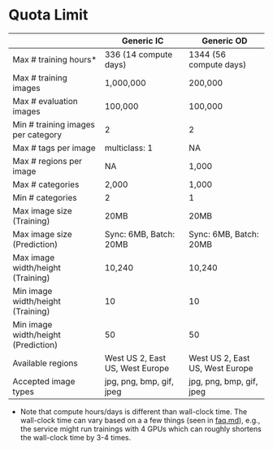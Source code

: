 # Quota Limit

|                                     | Generic IC                      | Generic OD                      |
| ----------------------------------- | ------------------------------- | ------------------------------- |
| Max # training hours*               | 336 (14 compute days)           | 1344 (56 compute days)          |
| Max # training images               | 1,000,000                       | 200,000                         |
| Max # evaluation images             | 100,000                         | 100,000                         |
| Min # training images per category  | 2                               | 2                               |
| Max # tags per image                | multiclass: 1                   | NA                              |
| Max # regions per image             | NA                              | 1,000                           |
| Max # categories                    | 2,000                           | 1,000                           |
| Min # categories                    | 2                               | 1                               |
| Max image size (Training)           | 20MB                            | 20MB                            |
| Max image size (Prediction)         | Sync: 6MB, Batch: 20MB          | Sync: 6MB, Batch: 20MB          |
| Max image width/height (Training)   | 10,240                          | 10,240                          |
| Min image width/height (Training)   | 10                              | 10                              |
| Min image width/height (Prediction) | 50                              | 50                              |
| Available regions                   | West US 2, East US, West Europe | West US 2, East US, West Europe |
| Accepted image types                | jpg, png, bmp, gif, jpeg        | jpg, png, bmp, gif, jpeg        |

* Note that compute hours/days is different than wall-clock time. The wall-clock time can vary based on a a few things (seen in [faq.md](./faq.md#why-does-my-training-take-longershorter-than-my-specified-budget)), e.g., the service might run trainings with 4 GPUs which can roughly shortens the wall-clock time by 3-4 times.
